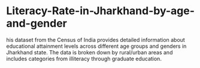 # Literacy-Rate-in-Jharkhand-by-age-and-gender
his dataset from the Census of India provides detailed information about educational attainment levels across different age groups and genders in Jharkhand state. The data is broken down by rural/urban areas and includes categories from illiteracy through graduate education.
